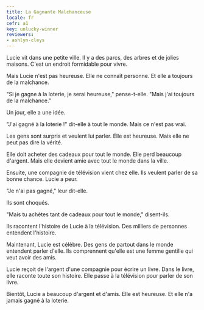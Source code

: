 ```yaml
---
title: La Gagnante Malchanceuse
locale: fr
cefr: a1
key: unlucky-winner
reviewers:
- ashlyn-cleys
---
```


Lucie vit dans une petite ville. Il y a des parcs, des arbres et de jolies maisons. C'est un endroit formidable pour vivre.

Mais Lucie n'est pas heureuse. Elle ne connaît personne. Et elle a toujours de la malchance.

"Si je gagne à la loterie, je serai heureuse," pense-t-elle. "Mais j'ai toujours de la malchance."

Un jour, elle a une idée.

"J'ai gagné à la loterie !" dit-elle à tout le monde. Mais ce n'est pas vrai.

Les gens sont surpris et veulent lui parler. Elle est heureuse. Mais elle ne peut pas dire la vérité.

Elle doit acheter des cadeaux pour tout le monde. Elle perd beaucoup d'argent. Mais elle devient amie avec tout le monde dans la ville.

Ensuite, une compagnie de télévision vient chez elle. Ils veulent parler de sa bonne chance. Lucie a peur.

"Je n'ai pas gagné," leur dit-elle.

Ils sont choqués.

"Mais tu achètes tant de cadeaux pour tout le monde," disent-ils.

Ils racontent l'histoire de Lucie à la télévision. Des milliers de personnes entendent l'histoire.

Maintenant, Lucie est célèbre. Des gens de partout dans le monde entendent parler d'elle. Ils comprennent qu'elle est une femme gentille qui veut avoir des amis.

Lucie reçoit de l'argent d'une compagnie pour écrire un livre. Dans le livre, elle raconte toute son histoire. Elle passe à la télévision pour parler de son livre.

Bientôt, Lucie a beaucoup d'argent et d'amis. Elle est heureuse. Et elle n'a jamais gagné à la loterie.